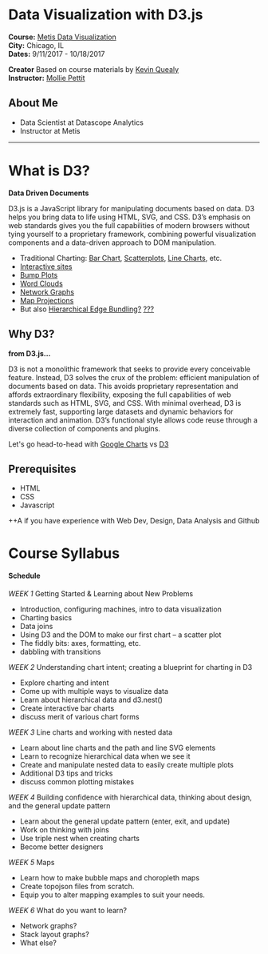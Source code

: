 # Data Visualization with D3.js

**Course:**  [Metis Data Visualization](http://www.thisismetis.com/data-visualization-d3-course)  
**City:**    Chicago, IL  
**Dates:**   9/11/2017 - 10/18/2017 

**Creator** Based on course materials by [Kevin Quealy](https://twitter.com/kevinq)  
**Instructor:** [Mollie Pettit](https://www.linkedin.com/in/molliempettit)  

## About Me

* Data Scientist at Datascope Analytics
* Instructor at Metis

---

# What is D3?
**Data Driven Documents** 

D3.js is a JavaScript library for manipulating documents based on data. D3 helps you bring data to life using HTML, SVG, and CSS. D3’s emphasis on web standards gives you the full capabilities of modern browsers without tying yourself to a proprietary framework, combining powerful visualization components and a data-driven approach to DOM manipulation.

 * Traditional Charting: [Bar Chart](https://bl.ocks.org/mbostock/3885304), [Scatterplots](https://bl.ocks.org/mbostock/3887118), [Line Charts](https://bl.ocks.org/mbostock/3883245), etc.
 * [Interactive sites](http://www.nytimes.com/interactive/2014/upshot/buy-rent-calculator.html)
 * [Bump Plots](http://bl.ocks.org/syntagmatic/8ab9dc27f144683bc015eb4a2639d234)
 * [Word Clouds](https://www.jasondavies.com/wordtree/?source=obama.inauguration.2013.txt&prefix=We)
 * [Network Graphs](http://bl.ocks.org/mbostock/4062045)
 * [Map Projections](https://www.jasondavies.com/maps/transition/)
 * But also [Hierarchical Edge Bundling?](http://bl.ocks.org/mbostock/1044242) [???](https://bl.ocks.org/mbostock/280d83080497c8c13152)


## Why D3?

**from D3.js...**

D3 is not a monolithic framework that seeks to provide every conceivable feature. Instead, D3 solves the crux of the problem: efficient manipulation of documents based on data. This avoids proprietary representation and affords extraordinary flexibility, exposing the full capabilities of web standards such as HTML, SVG, and CSS. With minimal overhead, D3 is extremely fast, supporting large datasets and dynamic behaviors for interaction and animation. D3’s functional style allows code reuse through a diverse collection of components and plugins.

Let's go head-to-head with [Google Charts](https://docs.google.com/spreadsheets/d/12DRY_7u_IgkoNqjI-42RUjWIuHmXq2SDk9Av13d1yns/edit) vs [D3](localhost:8000)

## Prerequisites 

* HTML
* CSS
* Javascript

++A if you have experience with Web Dev, Design, Data Analysis and Github

# Course Syllabus


#### Schedule

*WEEK 1* Getting Started & Learning about New Problems

 * Introduction, configuring machines, intro to data visualization
 * Charting basics
 * Data joins
 * Using D3 and the DOM to make our first chart – a scatter plot
 * The fiddly bits: axes, formatting, etc.
 * dabbling with transitions

*WEEK 2* Understanding chart intent; creating a blueprint for charting in D3

 * Explore charting and intent
 * Come up with multiple ways to visualize data
 * Learn about hierarchical data and d3.nest()
 * Create interactive bar charts
 * discuss merit of various chart forms

*WEEK 3* Line charts and working with nested data

* Learn about line charts and the path and line SVG elements
* Learn to recognize hierarchical data when we see it
* Create and manipulate nested data to easily create multiple plots
 * Additional D3 tips and tricks
 * discuss common plotting mistakes

*WEEK 4* Building confidence with hierarchical data, thinking about design, and the general update pattern

* Learn about the general update pattern (enter, exit, and update)
* Work on thinking with joins
* Use triple nest when creating charts
* Become better designers

*WEEK 5* Maps

* Learn how to make bubble maps and choropleth maps
* Create topojson files from scratch.
* Equip you to alter mapping examples to suit your needs.

*WEEK 6* What do you want to learn? 

* Network graphs?
* Stack layout graphs?
* What else?



